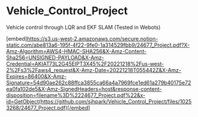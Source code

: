 # Vehicle_Control_Project
Vehicle control through LQR and EKF SLAM (Tested in Webots)

[embed]https://s3.us-west-2.amazonaws.com/secure.notion-static.com/abe813a6-195f-4f22-9fe0-1a314529fbb9/24677_Project.pdf?X-Amz-Algorithm=AWS4-HMAC-SHA256&X-Amz-Content-Sha256=UNSIGNED-PAYLOAD&X-Amz-Credential=AKIAT73L2G45EIPT3X45%2F20221218%2Fus-west-2%2Fs3%2Faws4_request&X-Amz-Date=20221218T055442Z&X-Amz-Expires=86400&X-Amz-Signature=54d90ae262c88ffca3855ca66a4a7969fce1ed61a279b40175e72ea0fa102de5&X-Amz-SignedHeaders=host&response-content-disposition=filename%3D%2224677_Project.pdf%22&x-id=GetObject(https://github.com/sjhpark/Vehicle_Control_Project/files/10253268/24677_Project.pdf)[/embed]
